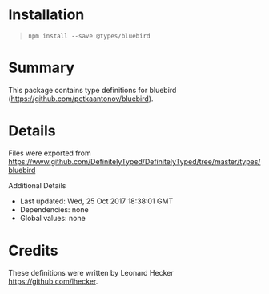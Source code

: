 # Installation
> `npm install --save @types/bluebird`

# Summary
This package contains type definitions for bluebird (https://github.com/petkaantonov/bluebird).

# Details
Files were exported from https://www.github.com/DefinitelyTyped/DefinitelyTyped/tree/master/types/bluebird

Additional Details
 * Last updated: Wed, 25 Oct 2017 18:38:01 GMT
 * Dependencies: none
 * Global values: none

# Credits
These definitions were written by Leonard Hecker <https://github.com/lhecker>.
